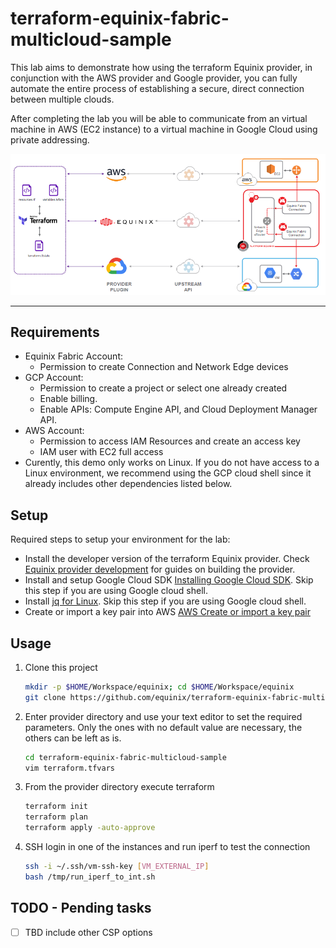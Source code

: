 # terraform-equinix-fabric-multicloud-sample

This lab aims to demonstrate how using the terraform Equinix provider, in conjunction with the AWS provider and Google provider, you can fully automate the entire process of establishing a secure, direct connection between multiple clouds.

After completing the lab you will be able to communicate from an virtual machine in AWS (EC2 instance) to a virtual machine in Google Cloud using private addressing.

![Multi-cloud automation Equinix Fabric diagram](docs/images/Multicloud-Automation-Equinix-Fabric-Diagram.PNG?raw=true "Multi-cloud automation Equinix Fabric diagram")


---

## Requirements

* Equinix Fabric Account:
  - Permission to create Connection and Network Edge devices
* GCP Account: 
  - Permission to create a project or select one already created
  - Enable billing.
  - Enable APIs: Compute Engine API, and Cloud Deployment Manager API.
* AWS Account:
  - Permission to access IAM Resources and create an access key
  - IAM user with EC2 full access
* Curently, this demo only works on Linux. If you do not have access to a Linux environment, we recommend using the GCP cloud shell since it already includes other dependencies listed below.

## Setup

Required steps to setup your environment for the lab:

* Install the developer version of the terraform Equinix provider. Check [Equinix provider development](https://github.com/equinix/terraform-provider-equinix/blob/master/DEVELOPMENT.md) for guides on building the provider.
* Install and setup Google Cloud SDK [Installing Google Cloud SDK](https://cloud.google.com/sdk/docs/install). Skip this step if you are using Google cloud shell.
* Install [jq for Linux](https://stedolan.github.io/jq/). Skip this step if you are using Google cloud shell.
* Create or import a key pair into AWS [AWS Create or import a key pair](https://docs.aws.amazon.com/AWSEC2/latest/UserGuide/ec2-key-pairs.html#prepare-key-pair)

## Usage

1. Clone this project

   ```sh
   mkdir -p $HOME/Workspace/equinix; cd $HOME/Workspace/equinix
   git clone https://github.com/equinix/terraform-equinix-fabric-multicloud-sample.git
   ```
2. Enter provider directory and use your text editor to set the required parameters. Only the ones with no default value are necessary, the others can be left as is.

   ```sh
   cd terraform-equinix-fabric-multicloud-sample
   vim terraform.tfvars

3. From the provider directory execute terraform

   ```sh
   terraform init
   terraform plan
   terraform apply -auto-approve

4. SSH login in one of the instances and run iperf to test the connection

   ```sh
   ssh -i ~/.ssh/vm-ssh-key [VM_EXTERNAL_IP]
   bash /tmp/run_iperf_to_int.sh

## TODO - Pending tasks

- [ ] TBD include other CSP options
